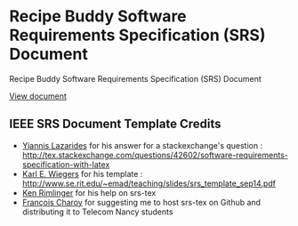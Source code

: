 Recipe Buddy Software Requirements Specification (SRS) Document
========

Recipe Buddy Software Requirements Specification (SRS) Document

[View document](https://github.com/CertifiedDataBoys/Requirements-Document/blob/build/srs.pdf)

## IEEE SRS Document Template Credits

- [Yiannis Lazarides](http://tex.stackexchange.com/users/963/yiannis-lazarides) for his answer for a stackexchange's question :
http://tex.stackexchange.com/questions/42602/software-requirements-specification-with-latex
- [Karl E. Wiegers](http://karlwiegers.com) for his template :
http://www.se.rit.edu/~emad/teaching/slides/srs_template_sep14.pdf
- [Ken Rimlinger](https://nurupoga.org) for his help on srs-tex
- [François Charoy](http://www.loria.fr/~charoy/) for suggesting me to host srs-tex on Github and distributing it to Telecom Nancy students
